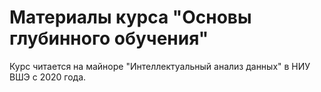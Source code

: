 # Материалы курса "Основы глубинного обучения"

Курс читается на майноре "Интеллектуальный анализ данных" в НИУ ВШЭ с 2020 года.

